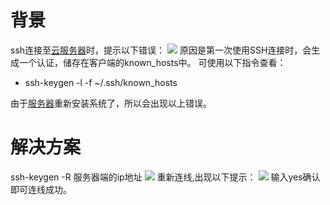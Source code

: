 # 背景
ssh连接至[云服务器](https://cloud.tencent.com/product/cvm?from=10680)时，提示以下错误： 
![](https://cdn.nlark.com/yuque/0/2023/png/12511308/1675583640362-393f9373-ddf1-4d6a-9681-47920fb3f960.png#averageHue=%23161616&clientId=u1ef354d8-8d74-4&from=paste&id=u911d4978&originHeight=595&originWidth=1620&originalType=url&ratio=1&rotation=0&showTitle=false&status=done&style=none&taskId=u4ce29096-5f26-462a-86bb-ef25069d929&title=)
原因是第一次使用SSH连接时，会生成一个认证，储存在客户端的known_hosts中。
可使用以下指令查看：

- ssh-keygen -l -f ~/.ssh/known_hosts

由于[服务器](https://cloud.tencent.com/product/cvm?from=10680)重新安装系统了，所以会出现以上错误。
# 解决方案
ssh-keygen -R 服务器端的ip地址 
![](https://cdn.nlark.com/yuque/0/2023/png/12511308/1675583640359-95d62869-115c-477b-b05f-aea83dbc638d.png#averageHue=%23121212&clientId=u1ef354d8-8d74-4&from=paste&id=u4e59ca0e&originHeight=215&originWidth=1419&originalType=url&ratio=1&rotation=0&showTitle=false&status=done&style=none&taskId=ua4beb58d-07f6-4f37-8e0f-7c3674ab33f&title=)
重新连线,出现以下提示： 
![](https://cdn.nlark.com/yuque/0/2023/png/12511308/1675583640424-91fb78a0-3b91-4ca7-acf6-7cc854743221.png#averageHue=%23161616&clientId=u1ef354d8-8d74-4&from=paste&id=uf1872552&originHeight=266&originWidth=1620&originalType=url&ratio=1&rotation=0&showTitle=false&status=done&style=none&taskId=u18a7af9a-6eb6-4c6a-b919-e2cce25e2ea&title=)
输入yes确认即可连线成功。
